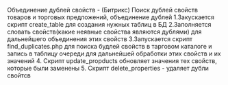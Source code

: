 Объединение дублей свойств - (Битрикс)
Поиск дублей свойств товаров  и торговых предложений, объединение дублей
1.Закускается скрипт create_table для создания нужных таблиц в БД
2.Заполняется словать свойств(какие неявные свойства являются дублями) для дальнейшего объединения этих свойств
3.Запускается скрипт find_duplicates.php для поиска будлей свойств в тарговом каталоге и запись в таблицу очереди для дальнейшей обработки этих свойств и их значений
4. Скрипт update_propducts обновляет значения тех свойств, которые были заменены
5. Скрипт delete_properties - удаляет дубли свойтсв
